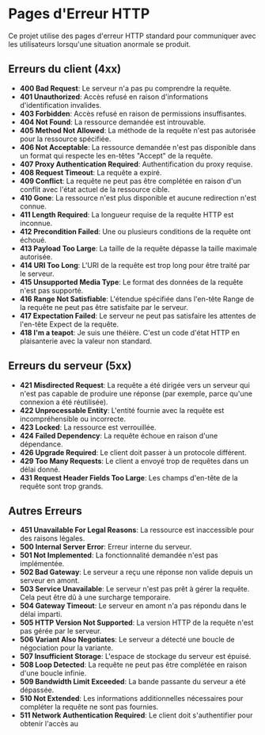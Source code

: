 # Pages d'Erreur HTTP

Ce projet utilise des pages d'erreur HTTP standard pour communiquer avec les utilisateurs lorsqu'une situation anormale se produit.

## Erreurs du client (4xx)

- **400 Bad Request**: Le serveur n'a pas pu comprendre la requête.
- **401 Unauthorized**: Accès refusé en raison d'informations d'identification invalides.
- **403 Forbidden**: Accès refusé en raison de permissions insuffisantes.
- **404 Not Found**: La ressource demandée est introuvable.
- **405 Method Not Allowed**: La méthode de la requête n'est pas autorisée pour la ressource spécifiée.
- **406 Not Acceptable**: La ressource demandée n'est pas disponible dans un format qui respecte les en-têtes "Accept" de la requête.
- **407 Proxy Authentication Required**: Authentification du proxy requise.
- **408 Request Timeout**: La requête a expiré.
- **409 Conflict**: La requête ne peut pas être complétée en raison d'un conflit avec l'état actuel de la ressource cible.
- **410 Gone**: La ressource n'est plus disponible et aucune redirection n'est connue.
- **411 Length Required**: La longueur requise de la requête HTTP est inconnue.
- **412 Precondition Failed**: Une ou plusieurs conditions de la requête ont échoué.
- **413 Payload Too Large**: La taille de la requête dépasse la taille maximale autorisée.
- **414 URI Too Long**: L'URI de la requête est trop long pour être traité par le serveur.
- **415 Unsupported Media Type**: Le format des données de la requête n'est pas supporté.
- **416 Range Not Satisfiable**: L'étendue spécifiée dans l'en-tête Range de la requête ne peut pas être satisfaite par le serveur.
- **417 Expectation Failed**: Le serveur ne peut pas satisfaire les attentes de l'en-tête Expect de la requête.
- **418 I'm a teapot**: Je suis une théière. C'est un code d'état HTTP en plaisanterie avec la valeur non standard. 

## Erreurs du serveur (5xx)

- **421 Misdirected Request**: La requête a été dirigée vers un serveur qui n'est pas capable de produire une réponse (par exemple, parce qu'une connexion a été réutilisée).
- **422 Unprocessable Entity**: L'entité fournie avec la requête est incompréhensible ou incorrecte.
- **423 Locked**: La ressource est verrouillée.
- **424 Failed Dependency**: La requête échoue en raison d'une dépendance.
- **426 Upgrade Required**: Le client doit passer à un protocole différent. 
- **429 Too Many Requests**: Le client a envoyé trop de requêtes dans un délai donné.
- **431 Request Header Fields Too Large**: Les champs d'en-tête de la requête sont trop grands.

## Autres Erreurs

- **451 Unavailable For Legal Reasons**: La ressource est inaccessible pour des raisons légales.
- **500 Internal Server Error**: Erreur interne du serveur.
- **501 Not Implemented**: La fonctionnalité demandée n'est pas implémentée.
- **502 Bad Gateway**: Le serveur a reçu une réponse non valide depuis un serveur en amont.
- **503 Service Unavailable**: Le serveur n'est pas prêt à gérer la requête. Cela peut être dû à une surcharge temporaire.
- **504 Gateway Timeout**: Le serveur en amont n'a pas répondu dans le délai imparti.
- **505 HTTP Version Not Supported**: La version HTTP de la requête n'est pas gérée par le serveur.
- **506 Variant Also Negotiates**: Le serveur a détecté une boucle de négociation pour la variante.
- **507 Insufficient Storage**: L'espace de stockage du serveur est épuisé.
- **508 Loop Detected**: La requête ne peut pas être complétée en raison d'une boucle infinie.
- **509 Bandwidth Limit Exceeded**: La bande passante du serveur a été dépassée.
- **510 Not Extended**: Les informations additionnelles nécessaires pour compléter la requête ne sont pas fournies.
- **511 Network Authentication Required**: Le client doit s'authentifier pour obtenir l'accès au
